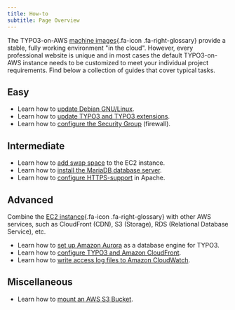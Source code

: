 ```yaml
---
title: How-to
subtitle: Page Overview
---
```


The TYPO3-on-AWS [machine images](../miscellaneous/glossary.md#machineimages){.fa-icon .fa-right-glossary} provide a stable, fully working environment "in the cloud". However, every professional website is unique and in most cases the default TYPO3-on-AWS instance needs to be customized to meet your individual project requirements. Find below a collection of guides that cover typical tasks.

## Easy

* Learn how to [update Debian GNU/Linux](update-debian-linux.md).
* Learn how to [update TYPO3 and TYPO3 extensions](update-typo3-cms.md).
* Learn how to [configure the Security Group](configure-security-group.md) (firewall).

## Intermediate

* Learn how to [add swap space](add-swap-space.md) to the EC2 instance.
* Learn how to [install the MariaDB database server](install-mariadb-server.md).
* Learn how to [configure HTTPS-support](configure-https-with-apache.md) in Apache.

## Advanced

Combine the [EC2 instance](../miscellaneous/glossary.md#ec2instance){.fa-icon .fa-right-glossary} with other AWS services, such as CloudFront (CDN), S3 (Storage), RDS (Relational Database Service), etc.

* Learn how to [set up Amazon Aurora](set-up-typo3-and-amazon-aurora.md) as a database engine for TYPO3.
* Learn how to [configure TYPO3 and Amazon CloudFront](configure-typo3-and-cloudfront-cdn.md).
* Learn how to [write access log files to Amazon CloudWatch](write-access-logs-to-cloudwatch.md).

## Miscellaneous

* Learn how to [mount an AWS S3 Bucket](mount-an-aws-s3-bucket.md).
